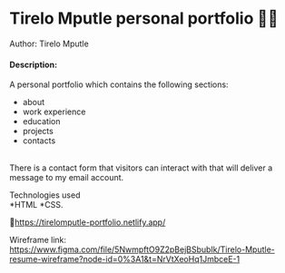 
# Tirelo Mputle personal portfolio 👩‍🦱
Author: Tirelo Mputle

#### Description:
A personal portfolio which contains the following sections: <br>
* about
* work experience
* education
* projects
* contacts 
<br>
There is a contact form that visitors can interact with that will deliver a message to my email account.

Technologies used <br>
*HTML
*CSS.

🔗https://tirelomputle-portfolio.netlify.app/

Wireframe link: https://www.figma.com/file/5NwmpftO9Z2pBejBSbubIk/Tirelo-Mputle-resume-wireframe?node-id=0%3A1&t=NrVtXeoHq1JmbceE-1
